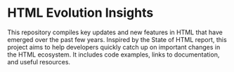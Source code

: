 # HTML Evolution Insights

This repository compiles key updates and new features in HTML that have emerged over the past few years. Inspired by the State of HTML report, this project aims to help developers quickly catch up on important changes in the HTML ecosystem. It includes code examples, links to documentation, and useful resources.